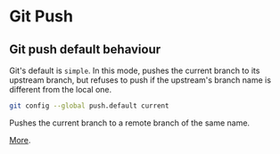 # Git Push

Git push default behaviour
---

Git's default is `simple`. In this mode, pushes the current branch to its upstream branch, but refuses to push if the upstream's branch name is different from the local one.

```bash
git config --global push.default current
```

Pushes the current branch to a remote branch of the same name.

[
More](https://stackoverflow.com/questions/948354/default-behavior-of-git-push-without-a-branch-specified).
